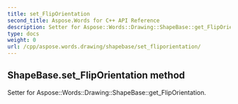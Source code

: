```yaml
---
title: set_FlipOrientation
second_title: Aspose.Words for C++ API Reference
description: Setter for Aspose::Words::Drawing::ShapeBase::get_FlipOrientation. 
type: docs
weight: 0
url: /cpp/aspose.words.drawing/shapebase/set_fliporientation/
---
```

## ShapeBase.set_FlipOrientation method


Setter for Aspose::Words::Drawing::ShapeBase::get_FlipOrientation. 

